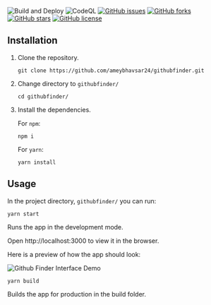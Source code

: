 ![Build and Deploy](https://github.com/stephin007/githubfinder/workflows/Build%20and%20Deploy/badge.svg?branch=main)  ![CodeQL](https://github.com/stephin007/githubfinder/workflows/CodeQL/badge.svg?branch=main)
[![GitHub issues](https://img.shields.io/github/issues/stephin007/githubfinder)](https://github.com/stephin007/githubfinder/issues)
[![GitHub forks](https://img.shields.io/github/forks/stephin007/githubfinder)](https://github.com/stephin007/githubfinder/network)
[![GitHub stars](https://img.shields.io/github/stars/stephin007/githubfinder)](https://github.com/stephin007/githubfinder/stargazers)
[![GitHub license](https://img.shields.io/github/license/stephin007/githubfinder)](https://github.com/stephin007/githubfinder/blob/main/LICENSE)

## Installation
1. Clone the repository.

    ```
    git clone https://github.com/ameybhavsar24/githubfinder.git
    ```

2. Change directory to `githubfinder/`

    ```
    cd githubfinder/
    ```

3. Install the dependencies.

    For `npm`:
    ```
    npm i
    ```

    For `yarn`:
    ```
    yarn install
    ```

## Usage
In the project directory, `githubfinder/` you can run:

```
yarn start
```
Runs the app in the development mode.

Open http://localhost:3000 to view it in the browser.

Here is a preview of how the app should look:

![Github Finder Interface Demo](https://i.imgur.com/r9KrMeS.gif)

```
yarn build
```
Builds the app for production in the build folder.